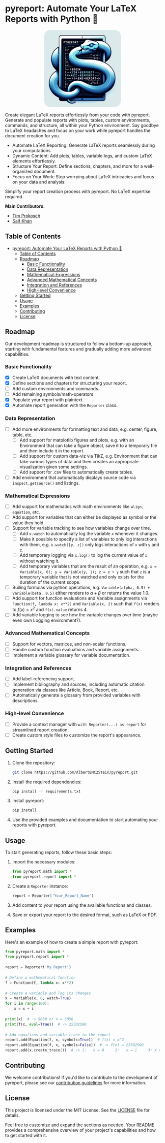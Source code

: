 # pyreport: Automate Your LaTeX Reports with Python 📝
<p align="center">
  <img src="https://raw.githubusercontent.com/AlbertEMC2Stein/pyreport/main/docs/images/pyreport.png" width=250 style="border-radius:20px"/>
</p>


Create elegant LaTeX reports effortlessly from your code with pyreport. Generate and populate reports with plots, tables, custom environments, commands, and structure, all within your Python environment. Say goodbye to LaTeX headaches and focus on your work while pyreport handles the document creation for you.

- Automate LaTeX Reporting: Generate LaTeX reports seamlessly during your computations.
- Dynamic Content: Add plots, tables, variable logs, and custom LaTeX elements effortlessly.
- Structure Your Report: Define sections, chapters, and more for a well-organized document.
- Focus on Your Work: Stop worrying about LaTeX intricacies and focus on your data and analysis.

Simplify your report creation process with pyreport. No LaTeX expertise required.

**Main Contributors:**
- [Tim Prokosch](mailto:prokosch@rhrk.uni-kl.de)
- [Saif Khan](mailto:saif.khan@edu.rptu.de)

## Table of Contents
- [pyreport: Automate Your LaTeX Reports with Python 📝](#pyreport-automate-your-latex-reports-with-python-)
  - [Table of Contents](#table-of-contents)
  - [Roadmap](#roadmap)
    - [Basic Functionality](#basic-functionality)
    - [Data Representation](#data-representation)
    - [Mathematical Expressions](#mathematical-expressions)
    - [Advanced Mathematical Concepts](#advanced-mathematical-concepts)
    - [Integration and References](#integration-and-references)
    - [High-level Convenience](#high-level-convenience)
  - [Getting Started](#getting-started)
  - [Usage](#usage)
  - [Examples](#examples)
  - [Contributing](#contributing)
  - [License](#license)

## Roadmap
Our development roadmap is structured to follow a bottom-up approach, starting with fundamental features and gradually adding more advanced capabilities.

### Basic Functionality
- [x] Create LaTeX documents with text content.
- [x] Define sections and chapters for structuring your report.
- [ ] Add custom environments and commands.
- [ ] Add remaining symbols/math-operators 
- [x] Populate your report with plaintext.
- [x] Automate report generation with the `Reporter` class.

### Data Representation
- [ ] Add more environments for formatting text and data, e.g. center, figure, table, etc.
    - [ ] Add support for matplotlib figures and plots, e.g. with an Environment that can take a figure object, save it to a temporary file and then include it in the report.
    - [ ] Add support for custom data-viz via TikZ, e.g. Environment that can take various types of data and then creates an appropriate visualization given some settings.
    - [ ] Add support for .csv files to automatically create tables.
- [ ] Add environment that automatically displays source code via `inspect.getsource()` and listings.

### Mathematical Expressions
- [ ] Add support for mathematics with math environments like `align`, `equation`, etc.
- [ ] Add support for variables that can either be displayed as symbol or the value they hold.
- [ ] Support for variable tracking to see how variables change over time.
    - [ ] Add `x.watch` to automatically log the variable `x` whenever it changes. 
    - [ ] Make it possible to specify a list of variables to only log interactions with them, e.g. `x.watch([y, z])` only logs interactions of `x` with `y` and `z`.
    - [ ] Add temporary logging via `x.log()` to log the current value of `x` without watching it.
    - [ ] Add temporary variables that are the result of an operation, e.g. `x = Variable(x, 0); y = Variable(y, 1); z = x + y` such that `z` is a temporary variable that is not watched and only exists for the duration of the current scope.
- [ ] Builing formulas via python operations, e.g. `Variable(alpha, 0.5) + Variable(beta, 0.5)` either renders to $\alpha + \beta$ or returns the value 1.0.
- [ ] Add support for function evaluations and Variable assignments via `Function(f, lambda x: x**2)` and `Variable(x, 2)` such that `f(x)` renders to $f(x) = x^2$ and `f(x).value` returns 4.
- [ ] Add variable logging to see how the variable changes over time (maybe even own Logging environment?).
 
### Advanced Mathematical Concepts
- [ ] Support for vectors, matrices, and non-scalar functions.
- [ ] Handle custom function evaluations and variable assignments.
- [ ] Implement a variable glossary for variable documentation.

### Integration and References
- [ ] Add label-referencing support.
- [ ] Implement bibliography and sources, including automatic citation generation via classes like Article, Book, Report, etc.
- [ ] Automatically generate a glossary from provided variables with descriptions.

### High-level Convenience
- [ ] Provide a context manager with `with Reporter(...) as report` for streamlined report creation.
- [ ] Create custom style files to customize the report's appearance.

## Getting Started
1. Clone the repository:

    ```bash
    git clone https://github.com/AlbertEMC2Stein/pyreport.git
    ```

2. Install the required dependencies:

    ```bash
    pip install -r requirements.txt
    ```

3. Install pyreport:

    ```bash
    pip install .
    ```

4. Use the provided examples and documentation to start automating your reports with pyreport.

## Usage
To start generating reports, follow these basic steps:

1. Import the necessary modules:

    ```python
    from pyreport.math import *
    from pyreport.report import *
    ```

2. Create a `Reporter` instance:

    ```python
    report = Reporter('Your_Report_Name')
    ```

3. Add content to your report using the available functions and classes.

4. Save or export your report to the desired format, such as LaTeX or PDF.

## Examples
Here's an example of how to create a simple report with pyreport:

```python
from pyreport.math import *
from pyreport.report import *

report = Reporter('My_Report')

# Define a mathematical function
f = Function(f, lambda x: x**2)

# Create a variable and log its changes
x = Variable(x, 0, watch=True)
for i in range(100):
    x = x + i

print(x)  # -> 5050 or x = 5050
print(f(x, eval=True))  # -> 25502500

# Add equations and variable trace to the report
report.add(Equation(f, x, symbols=True))  # f(x) = x^2
report.add(Equation(f, x, symbols=False))  # -> f(x) = 25502500 
report.add(x.create_trace())  # -> 1:   x = 0     2:   x = 1     3: x = 3 ...
```

## Contributing
We welcome contributions! If you'd like to contribute to the development of pyreport, please see our [contribution guidelines](CONTRIBUTING.md) for more information.

## License
This project is licensed under the MIT License. See the [LICENSE](LICENSE) file for details.

Feel free to customize and expand the sections as needed. Your README provides a comprehensive overview of your project's capabilities and how to get started with it.